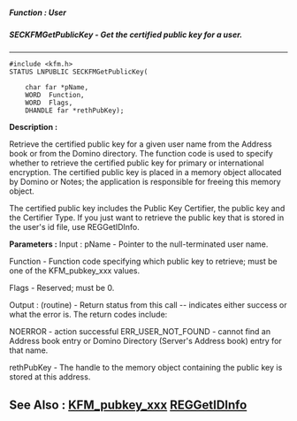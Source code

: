 ##### Function : User
##### SECKFMGetPublicKey - Get the certified public key for a  user.
---
```
#include <kfm.h>
STATUS LNPUBLIC SECKFMGetPublicKey(

	char far *pName,
	WORD  Function,
	WORD  Flags,
	DHANDLE far *rethPubKey);
```
**Description :**

Retrieve the certified public key for a given user name from the Address book 
or from the Domino directory.  The function code is used to specify whether to 
retrieve the certified public key for primary or international encryption.  The 
certified public key is placed in a memory object allocated by Domino or 
Notes;  the application is responsible for freeing this memory object.

The certified public key includes the Public Key Certifier, the public key and 
the Certifier Type.  If you just want to retrieve the public key that is stored 
in the user's id file, use REGGetIDInfo.

**Parameters :**
Input :
pName  -  Pointer to the null-terminated user name.

Function  -  Function code specifying which public key to retrieve;  must be one of the KFM_pubkey_xxx values.

Flags  -  Reserved;  must be 0.

Output :
(routine)  -  Return status from this call -- indicates either success or what the error is. The return codes include:

NOERROR - action successful
ERR_USER_NOT_FOUND - cannot find an Address book entry or Domino Directory (Server's Address book) entry for that name.


rethPubKey  -  The handle to the memory object containing the public key is stored at this address.


**See Also :**
[KFM_pubkey_xxx](/reference/Symb/KFM_pubkey_xxx)
[REGGetIDInfo](/reference/Func/REGGetIDInfo)
---
